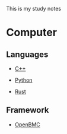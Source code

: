 This is my study notes

# Computer

## Languages

- [C++](./computer/languages/C++/R-Value.md)

- [Python](./computer/languages/python/toc.md)

- [Rust](./computer/languages/rust/toc.md)

## Framework

- [OpenBMC](./computer/framework/OpenBMC/readme.md)
